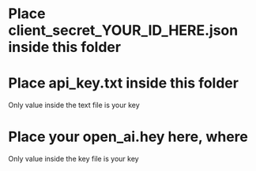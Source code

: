 # Place client_secret_YOUR_ID_HERE.json inside this folder
# Place api_key.txt inside this folder
Only value inside the text file is your key
# Place your open_ai.hey here, where
Only value inside the key file is your key

